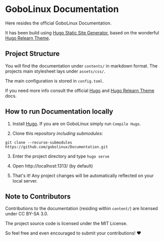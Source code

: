 # GoboLinux Documentation

Here resides the official GoboLinux Documentation.

It has been build using [Hugo Static Site Generator](https://gohugo.io/), based
on the wonderful
[Hugo Relearn Theme](https://mcshelby.github.io/hugo-theme-relearn/).

## Project Structure

You will find the documentation under `contents/` in markdown format. The
projects main stylesheet lays under `assets/css/`.

The main configuration is stored in `config.toml`.

If you need more info consult the official
[Hugo](https://gohugo.io/documentation/) and
[Hugo Relearn Theme](https://mcshelby.github.io/hugo-theme-relearn/) docs.

## How to run Documentation locally

1. Install [Hugo](https://gohugo.io/). If you are on GoboLinux simply run
   `Compile Hugo`.

2. Clone this repository _including submodules_:

```shell
git clone --recurse-submodules https://github.com/gobolinux/Documentation.git
```

3. Enter the project directory and type `hugo serve`

4. Open http://localhost:1313/ (by default)

5. That's it! Any project changes will be automatically reflected on your local
   server.

## Note to Contributors

Contributions to the documentation (residing within `content/`) are licensed
under CC BY-SA 3.0.

The project source code is licensed under the MIT License.

So feel free and even encouraged to submit your contributions! ❤️
